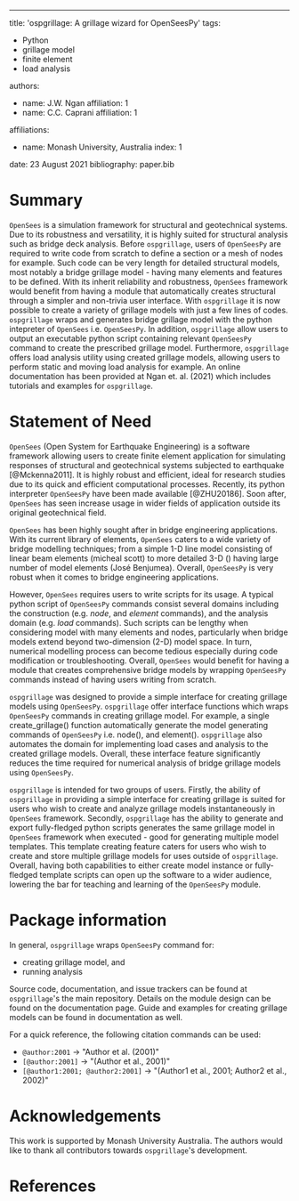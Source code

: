 ---
title: 'ospgrillage: A grillage wizard for OpenSeesPy'
tags:
  - Python
  - grillage model
  - finite element
  - load analysis

authors:
  - name: J.W. Ngan
    affiliation: 1
  - name: C.C. Caprani 
    affiliation: 1

affiliations:
 - name: Monash University, Australia
   index: 1

date: 23 August 2021
bibliography: paper.bib


# Summary

`OpenSees` is a simulation framework for structural and geotechnical systems. Due to its robustness and versatility,
it is highly suited for structural analysis such as bridge deck analysis. Before `ospgrillage`, users of `OpenSeesPy` 
are required to write code from scratch to define a section or a mesh of nodes for example. 
Such code can be very length for detailed structural models, most notably a bridge grillage model -
having many elements and features to be defined. With its inherit reliability and robustness, `OpenSees` framework would benefit from having
a module that automatically creates structural through a simpler and non-trivia user interface. 
With `ospgrillage` it is now possible to create a variety of grillage models with 
just a few lines of codes. `ospgrillage` wraps and generates bridge grillage model with the python intepreter of `OpenSees` 
i.e. `OpenSeesPy`. In addition, `ospgrillage` allow users to output an executable python script
containing relevant `OpenSeesPy` command to create the prescribed grillage model. Furthermore,
`ospgrillage` offers load analysis utility using created grillage models, allowing users to perform
static and moving load analysis for example. An online documentation has been provided at 
Ngan et. al. (2021) which includes tutorials and examples for `ospgrillage`.


# Statement of Need

`OpenSees` (Open System for Earthquake Engineering) is a software framework allowing users to create finite element application for simulating
responses of structural and geotechnical systems subjected to earthquake [@Mckenna2011]. It is highly robust and efficient, ideal for 
research studies due to its quick and efficient computational processes. Recently, its python interpreter `OpenSeesPy` have been made
available [@ZHU20186]. Soon after, `OpenSees` has seen increase usage in wider fields of application outside its original geotechnical field.

`OpenSees` has been highly sought after in bridge engineering applications. With its current library of elements, `OpenSees` caters to a wide variety
of bridge modelling techniques; from a simple 1-D line model consisting of linear beam elements (micheal scott) to 
more detailed 3-D () having large number of model elements (José Benjumea). Overall, `OpenSeesPy` is very robust when it comes to 
bridge engineering applications.

However, `OpenSees` requires users to write scripts for its usage. A typical python script of `OpenSeesPy` commands
consist several domains including the construction (e.g. *node*, and *element* commands), and the analysis domain (e.g. *load* commands). 
Such scripts can be lengthy when considering model with many elements and nodes, particularly when bridge models extend beyond
two-dimension (2-D) model space. In turn, numerical modelling process can become tedious especially during code modification or troubleshooting. 
Overall, `OpenSees` would benefit for having a module that creates comprehensive bridge models by wrapping `OpenSeesPy` commands
instead of having users writing from scratch.

`ospgrillage` was designed to provide a simple interface for creating grillage models using `OpenSeesPy`. `ospgrillage`
offer interface functions which wraps `OpenSeesPy` commands in creating grillage model. For example, a single create_grillage() function
automatically generate the model generating commands of `OpenSeesPy` i.e. node(), and element(). `ospgrillage` also automates the domain for 
implementing load cases and analysis to the created grillage models. Overall, these interface feature significantly 
reduces the time required for numerical analysis of bridge grillage models using `OpenSeesPy`.

`ospgrillage` is intended for two groups of users. Firstly, the ability of `ospgrillage` in providing a simple interface for creating grillage
is suited for users who wish to create and analyze grillage models instantaneously in `OpenSees` framework. Secondly, `ospgrillage` has
the ability to generate and export fully-fledged python scripts generates the same grillage model in `OpenSees` framework when executed - good for generating 
multiple model templates. This template creating feature caters for users who wish to create and store multiple grillage models for uses outside of
`ospgrillage`. Overall, having both capabilities to either create model instance or fully-fledged template scripts can open up the software to a wider audience,
lowering the bar for teaching and learning of the `OpenSeesPy` module. 


# Package information

In general, `ospgrillage` wraps `OpenSeesPy` command for:

- creating grillage model, and
- running analysis

Source code, documentation, and issue trackers can be found at `ospgrillage`'s the main repository. Details on the module 
design can be found on the documentation page. Guide and examples for creating grillage models can be found in 
documentation as well. 


For a quick reference, the following citation commands can be used:
- `@author:2001`  ->  "Author et al. (2001)"
- `[@author:2001]` -> "(Author et al., 2001)"
- `[@author1:2001; @author2:2001]` -> "(Author1 et al., 2001; Author2 et al., 2002)"

# Acknowledgements

This work is supported by Monash University Australia. 
The authors would like to thank all contributors towards `ospgrillage`'s development.


# References







